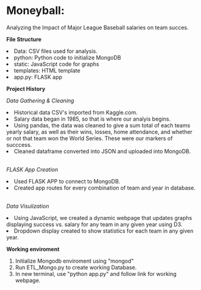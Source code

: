 # Moneyball:
Analyzing the Impact of Major League Baseball salaries on team succes.


<b>File Structure</b>
<li> Data: CSV files used for analysis.
<li> python: Python code to initialize MongoDB
<li> static: JavaScript code for graphs
<li> templates: HTML template
<li> app.py: FLASK app


<b>Project History</b>

<i>Data Gathering & Cleaning</i>
<li> Historical data CSV's imported from Kaggle.com.
<li> Salary data began in 1985, so that is where our analyis begins.
<li> Using pandas, the data was cleaned to give a sum total of each teams yearly salary, as well as their wins, losses, home attendance, and whether or not that team won the World Series. These were our markers of succcess.
<li> Cleaned dataframe converted into JSON and uploaded into MongoDB.
<br></br>

<i>FLASK App Creation</i>
<li> Used FLASK APP to connect to MongoDB.
<li> Created app routes for every combination of team and year in database.
<br></br>

<i>Data Visulization</i>
<li> Using JavaScript, we created a dynamic webpage that updates graphs displaying success vs. salary for any team in any given year using D3.
<li> Dropdown display created to show statistics for each team in any given year.


<b>Working enviroment</b>
1. Initialize Mongodb enviroment using "mongod"
2. Run ETL_Mongo.py to create working Database.
3. In new terminal, use "python app.py" and follow link for working webpage.
